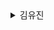 <details><summary>김유진</summary><div markdown="3">
<details><summary>나의 하루는 4시 30분에 시작된다</summary><div markdown="3">

* 책 소개 
  + 교보문고 구분 : 자기계발 > 자기능력계발 > 시간관리
  + 책 제목 : **나의 하루는 4시 30분에 시작된다** 하루를 두 배로 사는 단 하나의 습관
  + 김유진 지음 | 토네이도 | 2020년 10월 20일 출간 | 9791158511906 | 256쪽 | 140 * 200 * 21 mm /370g
* 프롤로그. 일찍 일어나는 것만으로 더 나은 삶을 살 수 있다면
  + 하루하루가 모여 일상을 만든다.<Br>그러니 요즘의 일상이 만족스럽지 않다면 오늘 하루만이라도 어제와 다르게 살아보는 것은 어떨까?<Br>자신에게 이렇게 외쳐보자.<Br>&nbsp; &nbsp; "오늘은 조금 특별하게 하루를 시작해보자!"
* PART 1. 새벽은 배신하지 않는다
  + CHAPTER 1. 일찍 일어난 날 모든 것이 바뀌었다
    - 새벽의 고요가 가져다준 에너지. 나에게 새벽은 휴식이다.  
      사람들은 내가 무언가를 더 하기 위해 4시 30분에 일어난다고 생각하지만<Br>사실 나에게 새벽은 극한으로 치닫는 시간이 아니라 **잠시 충전하는 휴식 시간**이다.
  + CHAPTER 2. 내가 4시 30분에 일어나는 이유
  + CHAPTER 3. 당신이 잠든 사이에
  + CHAPTER 4. 빨리 가려고 하지 말고 일찍 시작하라
* PART 2. 4시 30분, 새로운 나를 만났다
  + CHAPTER 5. 4시 30분에 기상하는 방법
  + CHAPTER 6. 피곤한 것은 아침이 아니라 당신이다
  + CHAPTER 7. 새벽을 제대로 보내고 싶다면
  + CHAPTER 8. 아침형 인간의 주말 사용법
* PART 3. 내가 조금씩 성장하는 방법
  + CHAPTER 9. 시간이 아닌 나를 관리하라
  + CHAPTER 10. 발전은 혼자 하는 것
  + CHAPTER 11. 마음의 여유를 만드는 마인드 미니멀리즘
  + CHAPTER 12. 여기는 목적지가 아닌 관문이다
  + CHAPTER 13. 지금 작은 행복을 찾아 나설 때
* PART 4. 인생을 바꾸는 모닝 플래너
  + CHAPTER 14. 내가 변호사 시험에 합격한 비결
  + CHAPTER 15. 나의 하루는 4시 30분에 시작된다
  + CHAPTER 16. 하루를 주도하는 플래너 작성법
* 에필로그. 새벽, 변화의 씨앗을 심는 시간
</div></details>
</div></details>

